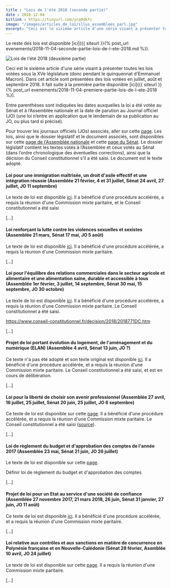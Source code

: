 ```yaml
---
title : "Lois de l'été 2018 (seconde partie)"
date : 2018-12-04
bitlink : https://tinyurl.com/ycq9dkfs
image: "/images/articles_de_loi/illus_assemblees_parl.jpg"
excerpt: "Ceci est le sixième article d'une série visant à présenter toutes les lois votées sous la XVe législature (donc pendant le quinquennat d'Emmanuel Macron). Dans cet article sont présentées des lois votées en juillet, août et septembre..."
---
```


Le reste des lois est disponible [ici]({{ siteurl }}{% post_url evenements/2018-11-04-seconde-partie-lois-de-l-ete-2018.md %}).

![Lois de l'été 2018 (deuxième partie)](/images/articles_de_loi/illus_assemblees_parl.jpg)

Ceci est le sixième article d'une série visant à présenter toutes les lois votées sous la XVe législature (donc pendant le quinquennat d'Emmanuel Macron). Dans cet article sont présentées des lois votées en juillet, août et septembre 2018. Il fait suite à la première partie disponible [ici]({{ siteurl }}{% post_url evenements/2018-11-04-premiere-partie-lois-de-l-ete-2018 %}).

Entre parenthèses sont indiquées les dates auxquelles la loi a été votée au Sénat et à l’Assemblée nationale et la date de parution au Journal officiel (JO) (une loi n’entre en application que le lendemain de sa publication au JO, ou plus tard si précisé).

Pour trouver les journaux officiels (JOs) associés, aller sur cette [page](https://www.legifrance.gouv.fr/initRechJO.do). Les lois, ainsi que le dossier législatif et le document associés, sont disponibles sur cette [page de l'Assemblée nationale](http://www2.assemblee-nationale.fr/documents/liste/%28type%29/ta) et cette [page du Sénat](http://www.senat.fr/leg/index.html). Le dossier législatif contient les textes votés à l’Assemblée et ceux votés au Sénat (dans l’ordre chronologique des éventuelles corrections), ainsi que la décision du Conseil constitutionnel s’il a été saisi. Le document est le texte adopté.

#### Loi pour une immigration maîtrisée, un droit d'asile effectif et une intégration réussie (Assemblée 21 février, 4 et 31 juillet, Sénat 24 avril, 27 juillet, JO 11 septembre) ####

Le texte de loi est disponible [ici](https://www.legifrance.gouv.fr/affichTexte.do;jsessionid=1AAA4E4897C56685657A1B9D50465F0B.tplgfr43s_2?cidTexte=JORFTEXT000037381808&categorieLien=id). Il a bénéficié d'une procédure accélérée, a requis la réunion d'une Commission mixte paritaire, et le Conseil constitutionnel a été saisi 

[...]

#### Loi renforçant la lutte contre les violences sexuelles et sexistes (Assemblée 21 mars, Sénat 17 mai, JO 5 août) ####

Le texte de loi est disponible [ici](https://www.legifrance.gouv.fr/affichTexte.do;jsessionid=34212886498F40F6FC999DB1D4A7D300.tplgfr43s_2?cidTexte=JORFTEXT000037284450&categorieLien=id). Il a bénéficié d'une procédure accélérée, a requis la réunion d'une Commission mixte paritaire.

[...]

#### Loi pour l'équilibre des relations commerciales dans le secteur agricole et alimentaire et une alimentation saine, durable et accessible à tous (Assemblée 1er février, 3 juillet, 14 septembre, Sénat 30 mai, 15 septembre, JO 30 octobre) ####

Le texte de loi est disponible [ici](https://www.legifrance.gouv.fr/affichTexte.do;jsessionid=34212886498F40F6FC999DB1D4A7D300.tplgfr43s_2?cidTexte=JORFTEXT000037547946&categorieLien=id). Il a bénéficié d'une procédure accélérée, a requis la réunion d'une Commission mixte paritaire. Le Conseil constitutionnel a été saisi.

https://www.conseil-constitutionnel.fr/decision/2018/2018771DC.htm

[...]

#### Projet de loi portant évolution du logement, de l'aménagement et du numérique (ELAN) (Assemblée 4 avril, Sénat 13 juin, JO ?) ####

Ce texte n'a pas été adopté et son texte original est disponible [ici](https://www.legifrance.gouv.fr/affichLoiPreparation.do;jsessionid=34212886498F40F6FC999DB1D4A7D300.tplgfr43s_2?idDocument=JORFDOLE000036769798&type=contenu&id=2&typeLoi=proj&legislature=15). Il a bénéficié d'une procédure accélérée, et a requis la réunion d'une Commission mixte paritaire. Le Conseil constitutionnel a été saisi, et est en cours de délibération.

[...]

#### Loi pour la liberté de choisir son avenir professionnel (Assemblée 27 avril, 16 juillet, 25 juillet, Sénat 20 juin, 25 juillet, JO 6 septembre) ####

Ce texte de loi est disponible sur cette [page](https://www.legifrance.gouv.fr/affichTexte.do;jsessionid=34212886498F40F6FC999DB1D4A7D300.tplgfr43s_2?cidTexte=JORFTEXT000037367660&categorieLien=id). Il a bénéficié d'une procédure accélérée, et a requis la réunion d'une Commission mixte paritaire. Le Conseil constitutionnel a été saisi ([source](https://www.conseil-constitutionnel.fr/decision/2018/2018769DC.htm)).

[...]

#### Loi de règlement du budget et d'approbation des comptes de l'année 2017 (Assemblée 23 mai, Sénat 21 juin, JO 26 juillet) ####

Le texte de loi est disponible sur cette [page](https://www.legifrance.gouv.fr/affichTexte.do?cidTexte=JORFTEXT000035328894&categorieLien=id).

Définir loi de règlement du budget et d'approbation des comptes

[...]

#### Projet de loi pour un Etat au service d'une société de confiance (Assemblée 27 novembre 2017, 21 mars 2018, 26 juin, Sénat 31 janvier, 27 juin, JO 11 août) ####

Ce texte de loi est disponible [ici](https://www.legifrance.gouv.fr/affichTexte.do;jsessionid=34212886498F40F6FC999DB1D4A7D300.tplgfr43s_2?cidTexte=JORFTEXT000037307624&categorieLien=id). Il a bénéficié d'une procédure accélérée, et a requis la réunion d'une Commission mixte paritaire.

[...]

#### Loi relative aux contrôles et aux sanctions en matière de concurrence en Polynésie française et en Nouvelle-Calédonie (Sénat 28 février, Assmblée 10 avril, JO 24 juillet) ####

Le texte de loi est disponible sur cette [page](https://www.legifrance.gouv.fr/affichTexte.do?cidTexte=JORFTEXT000037240537&dateTexte=20181009). Il a requis la réunion d'une Commission mixte paritaire.

[...]

